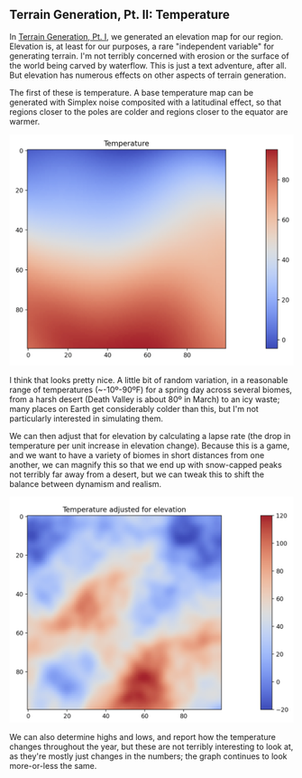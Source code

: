 ## Terrain Generation, Pt. II: Temperature

In [Terrain Generation, Pt. I](../010_terrain_i/), we generated an elevation map for our region. Elevation is, at least for our purposes, a rare "independent variable" for generating terrain. I'm not terribly concerned with erosion or the surface of the world being carved by waterflow. This is just a text adventure, after all. But elevation has numerous effects on other aspects of terrain generation.

The first of these is temperature. A base temperature map can be generated with Simplex noise composited with a latitudinal effect, so that regions closer to the poles are colder and regions closer to the equator are warmer.

![Temperature Map](./images/temperature_map.png)

I think that looks pretty nice. A little bit of random variation, in a reasonable range of temperatures (~-10º-90ºF) for a spring day across several biomes, from a harsh desert (Death Valley is about 80º in March) to an icy waste; many places on Earth get considerably colder than this, but I'm not particularly interested in simulating them.

We can then adjust that for elevation by calculating a lapse rate (the drop in temperature per unit increase in elevation change). Because this is a game, and we want to have a variety of biomes in short distances from one another, we can magnify this so that we end up with snow-capped peaks not terribly far away from a desert, but we can tweak this to shift the balance between dynamism and realism.

![Temperature-Adjusted-for-Elevation Map](./images/adjusted_temperature_map.png)

We can also determine highs and lows, and report how the temperature changes throughout the year, but these are not terribly interesting to look at, as they're mostly just changes in the numbers; the graph continues to look more-or-less the same.

